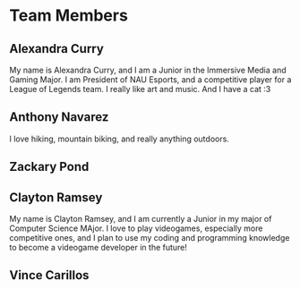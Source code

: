 # Team Members

## Alexandra Curry
My name is Alexandra Curry, and I am a Junior in the Immersive Media and Gaming
Major. I am President of NAU Esports, and a competitive player for a League
of Legends team. I really like art and music. And I have a cat :3

## Anthony Navarez
I love hiking, mountain biking, and really anything outdoors.
## Zackary Pond
## Clayton Ramsey
My name is Clayton Ramsey, and I am currently a Junior in my major of Computer Science MAjor.
I love to play videogames, especially more competitive ones, and I plan to use my coding and programming knowledge to become a videogame developer in the future!
## Vince Carillos
